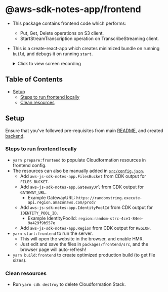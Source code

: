 # @aws-sdk-notes-app/frontend

- This package contains frontend code which performs:
  - Put, Get, Delete operations on S3 client.
  - StartStreamTranscription operation on TranscribeStreaming client.
- This is a create-react-app which creates minimized bundle on running `build`, and debugs it on running `start`.

  <details><summary>Click to view screen recording</summary>

  https://user-images.githubusercontent.com/16024985/106799506-32a53900-6614-11eb-8582-0720d5a0bb78.mp4

  https://user-images.githubusercontent.com/16024985/106799524-3638c000-6614-11eb-82dd-1c9095e23244.mov

  </details>

## Table of Contents

- [Setup](#setup)
  - [Steps to run frontend locally](#steps-to-run-frontend-locally)
  - [Clean resources](#clean-resources)

## Setup

Ensure that you've followed pre-requisites from main [README](../../README.md), and created [backend](../backend/README.md).

### Steps to run frontend locally

- `yarn prepare:frontend` to populate Cloudformation resources in frontend config.
- The resources can also be manually added in [`src/config.json`](./src/config.json).
  - Add `aws-js-sdk-notes-app.FilesBucket` from CDK output for `FILES_BUCKET`.
  - Add `aws-js-sdk-notes-app.GatewayUrl` from CDK output for `GATEWAY_URL`.
    - Example GatewayURL: `https://randomstring.execute-api.region.amazonaws.com/prod/`
  - Add `aws-js-sdk-notes-app.IdentityPoolId` from CDK output for `IDENTITY_POOL_ID`.
    - Example IdentityPoolId: `region:random-strc-4ce1-84ee-9a429f9b557e`
  - Add `aws-js-sdk-notes-app.Region` from CDK output for `REGION`.
- `yarn start:frontend` to run the server.
  - This will open the website in the browser, and enable HMR.
  - Just edit and save the files in `packages/frontend/src`, and the browser page will auto-refresh!
- `yarn build:frontend` to create optimized production build (to get file sizes).

### Clean resources

- Run `yarn cdk destroy` to delete Cloudformation Stack.
